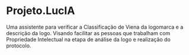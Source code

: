# Projeto.LucIA
Uma assistente para verificar a Classificação de Viena da logomarca e a descrição da logo. Visando facilitar as pessoas que trabalham com Propriedade Intelectual na etapa de análise da logo e realização do protocolo.
